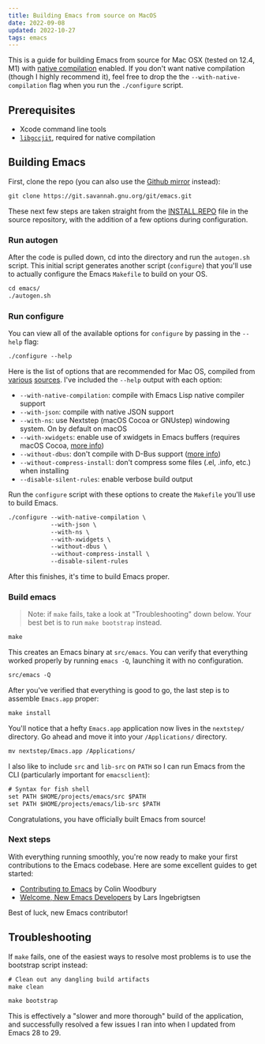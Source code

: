 ```yaml
---
title: Building Emacs from source on MacOS
date: 2022-09-08
updated: 2022-10-27
tags: emacs
---
```


This is a guide for building Emacs from source for Mac OSX (tested on 12.4, M1)
with
[native compilation](https://www.masteringemacs.org/article/speed-up-emacs-libjansson-native-elisp-compilation)
enabled. If you don't want native compilation (though I highly recommend it),
feel free to drop the the `--with-native-compilation` flag when you run the
`./configure` script.

## Prerequisites

- Xcode command line tools
- [`libgccjit`](https://formulae.brew.sh/formula/libgccjit), required for native
  compilation

## Building Emacs

First, clone the repo (you can also use the
[Github mirror](https://github.com/emacs-mirror/emacs) instead):

```txt
git clone https://git.savannah.gnu.org/git/emacs.git
```

These next few steps are taken straight from the
[INSTALL.REPO](https://github.com/emacs-mirror/emacs/blob/master/INSTALL.REPO)
file in the source repository, with the addition of a few options during
configuration.

### Run autogen

After the code is pulled down, cd into the directory and run the `autogen.sh`
script. This initial script generates another script (`configure`) that you'll
use to actually configure the Emacs `Makefile` to build on your OS.

```txt
cd emacs/
./autogen.sh
```

### Run configure

You can view all of the available options for `configure` by passing in the
`--help` flag:

```txt
./configure --help
```

Here is the list of options that are recommended for Mac OS, compiled from
[various](https://github.com/d12frosted/homebrew-emacs-plus)
[sources](https://github.com/mclear-tools/build-emacs-macos). I've included the
`--help` output with each option:

- `--with-native-compilation`: compile with Emacs Lisp native compiler support
- `--with-json`: compile with native JSON support
- `--with-ns`: use Nextstep (macOS Cocoa or GNUstep) windowing system. On by
  default on macOS
- `--with-xwidgets`: enable use of xwidgets in Emacs buffers (requires macOS
  Cocoa,
  [more info](https://www.gnu.org/software/emacs/manual/html_node/elisp/Xwidgets.html))
- `--without-dbus`: don't compile with D-Bus support
  ([more info](https://www.gnu.org/software/emacs/manual/html_mono/dbus.html))
- `--without-compress-install`: don't compress some files (.el, .info, etc.)
  when installing
- `--disable-silent-rules`: enable verbose build output

Run the `configure` script with these options to create the `Makefile` you'll
use to build Emacs.

```txt
./configure --with-native-compilation \
            --with-json \
            --with-ns \
            --with-xwidgets \
            --without-dbus \
            --without-compress-install \
            --disable-silent-rules
```

After this finishes, it's time to build Emacs proper.

### Build emacs

> Note: if `make` fails, take a look at "Troubleshooting" down below. Your best
> bet is to run `make bootstrap` instead.

```txt
make
```

This creates an Emacs binary at `src/emacs`. You can verify that everything
worked properly by running `emacs -Q`, launching it with no configuration.

```txt
src/emacs -Q
```

After you've verified that everything is good to go, the last step is to
assemble `Emacs.app` proper:

```txt
make install
```

You'll notice that a hefty `Emacs.app` application now lives in the `nextstep/`
directory. Go ahead and move it into your `/Applications/` directory.

```txt
mv nextstep/Emacs.app /Applications/
```

I also like to include `src` and `lib-src` on `PATH` so I can run Emacs from the
CLI (particularly important for `emacsclient`):

```txt
# Syntax for fish shell
set PATH $HOME/projects/emacs/src $PATH
set PATH $HOME/projects/emacs/lib-src $PATH
```

Congratulations, you have officially built Emacs from source!

### Next steps

With everything running smoothly, you're now ready to make your first
contributions to the Emacs codebase. Here are some excellent guides to get
started:

- [Contributing to Emacs](https://www.fosskers.ca/en/blog/contributing-to-emacs)
  by Colin Woodbury
- [Welcome, New Emacs Developers](https://lars.ingebrigtsen.no/2014/11/13/welcome-new-emacs-developers/?utm_source=pocket_mylist)
  by Lars Ingebrigtsen

Best of luck, new Emacs contributor!

## Troubleshooting

If `make` fails, one of the easiest ways to resolve most problems is to use the
bootstrap script instead:

```txt
# Clean out any dangling build artifacts
make clean

make bootstrap
```

This is effectively a "slower and more thorough" build of the application, and
successfully resolved a few issues I ran into when I updated from Emacs 28
to 29.

